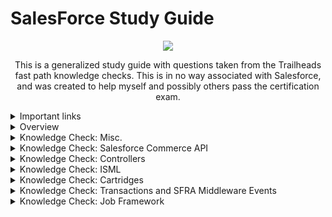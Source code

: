 
# SalesForce Study Guide
  <p align="center"><img src="https://user-images.githubusercontent.com/12513606/156643945-63967b38-5306-4461-9829-a20def922a76.png" /></p>
  
  <p align="center">This is a generalized study guide with questions taken from the Trailheads fast path knowledge checks. This is in no way associated with Salesforce, and was created to help myself and possibly others pass the certification exam.</p>
  
  
<details>
  <summary>Important links</summary>
  
  <br />

  | Description | Link |
  |---|---|
  | Official Documentation (new) | https://developer.salesforce.com/docs/?search_text=post%20action%20link |
  | Official Documentation (old) | https://documentation.b2c.commercecloud.salesforce.com/DOC1/index.jsptopic=%2Fcom.demandware.dochelp%2Fcontent%2Fb2c_commerce%2Ftopics%2Fsite_development%2Fb2c_business_manager_extension_points.html |

  <br />

</details>

<details>
    <summary>Overview</summary>
  
    The following will be various questions I have compiled while studying for the certification test.

  </details>

  <details>
  <summary>Knowledge Check: Misc.</summary>

  <br />

  | Question  | Choices | Answer  |
  |---|---|---|
  | Question - Where would apple pay be disabled for a site? Payment methods, payment processor, or apple pay |  | <details><summary>Reveal Answer</summary>Payment Method</details>  |
  | Question - Which product types are there in SFCC ? |  | <details><summary>Reveal Answer</summary>Standard, base(master), variation group, variation product, product set, product bundle.</details>  |  |
  | Question - What is the correct syntax to define hooks in package.json file in order to configure functionality to be called at a specific point in your application flow or at a specific event? |  | { "hooks": "./cartridge/scripts/hooks.json" } |
  | Question - How would you make a variable be persistent during multiple pages for your current Site? |  | <isset name="var" scope="session"> |
  | Question - What would be the expected cache policy for a page that is rendered by another page where its controller has defined cache.applyDefaultCache in its middleware chain? |  | If this page is rendered by another controller with another cache configuration it would overwrite the previous one |
  | Question - Cache for stored pages are only invalidated and a new one pulled from the applications server when |  | The defined caching time is exceeded or a replication is performed, or the merchant triggers an explicit page cache invalidation in Business Manager. |
  | Question - What happens if the log size limit is reached? |  | Logging is suspended until the next day |
  | Question - A storefront user is trying to submit a form, but nothing is happening and data is not submitted. What is the reason? | a. `No action attribute` <br><br> b. `Validation Failing` <br><br> c. `CSRF validation failed` <br><br> d. `The transaction failed on the controller action` <br><br> e. `all answers are correct` | <details><summary>Reveal answer</summary>All answers are correct</details> |
  | Question - File types accepted to import data in a sandbox instance? Choose all answers that apply. | a. `JSON` <br><br> b. `CSV` <br><br> c. `XML` <br><br> d. `YAML` <br><br> d. `B and C are correct` | <details><summary>Reveal answer</summary> d. B and C are correct</details> |
  | Question - Select the correct syntax about how to use <isprint> tag. | a. `<isprint value="${pdict.numbers}" style="INT" />` <br><br> b. `<isprint value="${pdict.numbers}" />` <br><br> c. `<isprint value="${pdict.numbers}" encoding="false" />` <br><br> d. `<isprint value="${pdict.numbers}" formater="INTEGER" />` | <details><summary>Reveal answer</summary> the answer is b </details> |
  | Question - Given this piece of code, how can you access it inside the loop? `<isloop items="${pdict.listOfItems}" status="status" var="variable">` | a. `${pdict.variable}` <br><br> b. `${status}` <br><br> c. `${variable}` <br><br> d. `${listOfItems[status.index]}` | <details><summary>Reveal answer</summary> c. #{variable} </details> |
  | Question - What is the purpose of the `<isif>` tag? | a. `Anything enclosed in an <isif>... </isif> structure isn't parsed by the template processor and doesn't appear in the generated storefront page.` <br><br>  b. `With <isif> you can loop through the elements of a specified iterator.` <br><br> c. `The <isif> tag outputs the result of expressions and template variables` <br><br> d. `The <isif> tag group lets you create conditional programming constructs using custom tags` | <details><summary>Reveal answer</summary> d. The `<isif>` tag group lets you create conditional programming constructs using custom tags </details> |
  | Question - Select ISML tag or tags that allows you to reuse code in your templates | a. `<isinclude>` <br><br> b. `<isloop>` <br><br> c. `<isdecorate>` <br><br> d. `<iscontent>` <br><br> e. `A and D are correct` <br><br> f. `A and C are correct` | <details><summary>Reveal answer</summary> f. A and C are correct </details> |
  | Question - What salesforce tag is the best way to debug on ISML? | a. `<ismodule>` <br><br> b. `<isdebug>` <br><br> c. `<iscontent>` <br><br> d. `<isprint>` | <details><summary>Reveal answer</summary> d. `<isprint>` </details> |
  | Question - Inside a job flow… how can you set it up so that a job step returns a flag to be used by next job steps? | a. On BM, enable exit status rules <br><br> b. Create script with `return new Status(Status.OK);` <br><br> c. Create script with `return new StatusFlag(Status.OK);` <br><br> d. Create script with `return new Status(Status.OK, 'OK');` <br><br> e. B and D are correct | <details><summary>Reveal answer</summary> e. B and D are correct </details> |
  | For your current site you have multiple locales defined. You’re checking PDP in order to check product description. What happens when a certain locale is not found? | a. `No description is shown` <br><br> b. `Error message is shown` <br><br> c. `Description is shown in fallback locale if configured` <br><br> d. `A and C are both correct` | <details><summary>Reveal answer</summary> d. A and C are both correct. </details> |
  | What is the best way of making use of CSRF Tokens in your templates? | a. `Add a <isscript> tag in ISML to generate that token` <br><br> b. `Add the snippet csrfProtection.generateToken as middleware in your controller` <br><br> c. `Require the CSRFProtection class in the controller and send the token that calls generateToken() via the viewData` <br><br> d. `Business Manager will protect your ecommerce site against CSRF attacks. No action is needed` | <details><summary>Reveal answer</summary> b. Add the snippet csrfProtection.generateToken as middleware in your controller </details> |
  | Best practice about how you should restrict access to a certain page only for logged users? | a. `Checkiong customer.authenticated property and rendering new template if false` <br><br> b. `Checking session.userAuthenticated property and rendering new template if true` <br><br> c. `Adding userLoggedIn.validateLoggedIn in controller middleware chain` <br><br> d. `Checking customer.userAuthenticated property and rendering new template if false` | <details><summary>Reveal answer</summary> c. Adding `userLoggedIn.validateLoggedIn` in `controller.middleware` chain </details> |
  | Question | Choices | <details><summary>Reveal answer</summary> answer here </details> |
  | Question | Choices | <details><summary>Reveal answer</summary> answer here </details> |
  | Question | Choices | <details><summary>Reveal answer</summary> answer here </details> |
  | Question | Choices | <details><summary>Reveal answer</summary> answer here </details> |
  | Question | Choices | <details><summary>Reveal answer</summary> answer here </details> |
  | Question | Choices | <details><summary>Reveal answer</summary> answer here </details> |
  
  <br />
</details>

<details>
  <summary>Knowledge Check: Salesforce Commerce API</summary>

  <br />
  
  | Question  | Answer  |
  |---|---|
  | Some of the core models are extendable and configurable through decorator pattern | True  |
  | You are writing a mobile storefront application, and you need to implement the checkout using Commerce APIs. Which API will you use? | Shopper API |
  | In order to connect Sample Apps to your sandbox, what are some of the parameters you need to set up in api.js? Select the 2 correct choices. | 1. SiteId, ClientId, RealmId, InstanceId. <br/> 2. SiteId, RealmId, InstanceId, ShortCode  |
  | Where are allowed scopes configured for the Commerce API? | API Client in Account Manager |
  | When do you use Shopper API over Management API? Select the 2 correct choices. | 1. When adding a product to a basket <br /> 2. When login a customer into the site|
  | What are some of the reasons for adopting Headless Commerce? Select the 2 correct answers. | 1. It decouples the front end from the back end <br /> 2. It offers great flexibility to make changes |

  <br />
</details>

<details>
<summary>Knowledge Check: Controllers</summary>

  <br />
  
| Question  | Answer  |
|---|---|
| What file does this code refer to: `require('server');` | server.js in the modules/server folder</details> |
| Which of the following statements is not correct? | A controller can invoke another controller</details> |
| Which is not a method for extending a specific controller route (i.e. Home-Show) | Extend |
| If you extend a controller route, can you prepend as well as append to the same route? | True |
| If you remove `next();` on a route, what is the effect? | The next middleware function in the chain is not executed |
| Where can you find the methods of the response (res) attribute used in routes? For example, `res.render()` | Under SFRA / Server-side JS / Class: <a href="https://documentation.b2c.commercecloud.salesforce.com/DOC1/index.jsp?topic=%2Fcom.demandware.dochelp%2Fsfrajsdoc%2Fjs%2Fserver%2Fmodules_server_response.js.html">Response documentation</a> |
  
  <br />
</details>

<details>
  <summary>Knowledge Check: ISML</summary>

  <br />
  
  | Question  | Answer  |
  |---|---|
  | The SFRA modules directory is a cartridge | False |
  | The cartridge path controls the behavior of your site | True |
  | Cartridges can only be uploaded using VSCode | False |
  | Which one of these is considered a best practice? | Create your custom code in a cartridge, and put that cartridge in front of `app_storefront_base` in the cartridge path |
  | If there are 2 code versions in your sandbox, which one is a true statement? | During execution, the cartridge path looks for cartridges in the active version  |

</details>

<details>
  <summary>Knowledge Check: Cartridges</summary>

  <br />
  
  | Question  | Answer  |
  |---|---|
  | The SFRA modules directory is a cartridge | False |
  | The cartridge path controls the behavior of your site | True |
  | Cartridges can only be uploaded using VSCode | False |
  | Which one of these is considered a best practice? | Create your custom code in a cartridge, and put that cartridge in front of app_storefront_base in the cartridge path |
  
</details>

<details>
  <summary>Knowledge Check: Transactions and SFRA Middleware Events</summary>
  
  <br />

  | Question  | Answer  |
  |---|---|
  | _____ allow you to extend the data model to store custom data? | Custom Objects  |
  | What are two ways to create a custom object definition in Business Manager? | 1. Manually define all fields <br /> 2. Import a custom object definition metadata file  |
  | What do you need to save any persistent system or custom object? | Transactions |
  | It’s the best practice to log informational messages and warnings that could happen during the normal execution of your code? | True |
  | The Log Center allows you to filter logs by what two filters? | 1. Severity <br /> 2. Category |
  | To make sure your transaction is the last thing that gets handled by the Handler route, use the ______ event? | `route.beforeComplete` |
  | What kind of hook is a newer REST API offered by Salesforce? | OCAPI Hook |
  | What is another name for a Custom Hook? | SFRA Hook |
  | What do you use to configure functionality to be called at a specific point in your application flow or at a specific event? | Hooks |
  | What is an example of extension_point_name? | dw.order.calculate |

  <br />
</details>
  
<details>
  <summary>Knowledge Check: Job Framework</summary>
  
  <br />

  | Question  | Answer  |
  |---|---|
  | The job framework allows the platform to perform processes for integration purposes | True  |
  | What are two integration processes that the jobs framework allows the platform to perform? | 1. Import products and prices from a PIM <br /> 2. Export custom objects and clean up after export  |
  | As part of the customer agreement, there is a max limit of data usage. What happens when a customer goes over those limits? | It generates an overage charge |
  | Schedules only work in PIG instances so you must run manually in sandboxes | True |
  | Where do export files go? | IMPEX dir |

  <br />
</details>

